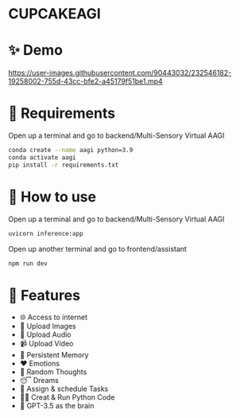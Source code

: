 # CUPCAKEAGI

# ✨ Demo



https://user-images.githubusercontent.com/90443032/232546182-19258002-755d-43cc-bfe2-a45179f51be1.mp4



# 🚨 Requirements

Open up a terminal and go to backend/Multi-Sensory Virtual AAGI
```sh
conda create --name aagi python=3.9
conda activate aagi
pip install -r requirements.txt
```

# 🔌 How to use

Open up a terminal and go to backend/Multi-Sensory Virtual AAGI
```sh
uvicorn inference:app
```

Open up another terminal and go to frontend/assistant
```sh
npm run dev
```

# 🚀 Features
- 🌐 Access to internet
- 🐶 Upload Images
- 🎵 Upload Audio
- 📹 Upload Video
- 💾 Persistent Memory
- ❤️ Emotions
- 💭 Random Thoughts
- 😴 Dreams
- 📝 Assign & schedule Tasks
- 🧑‍💻 Creat & Run Python Code
- 🧠 GPT-3.5 as the brain




